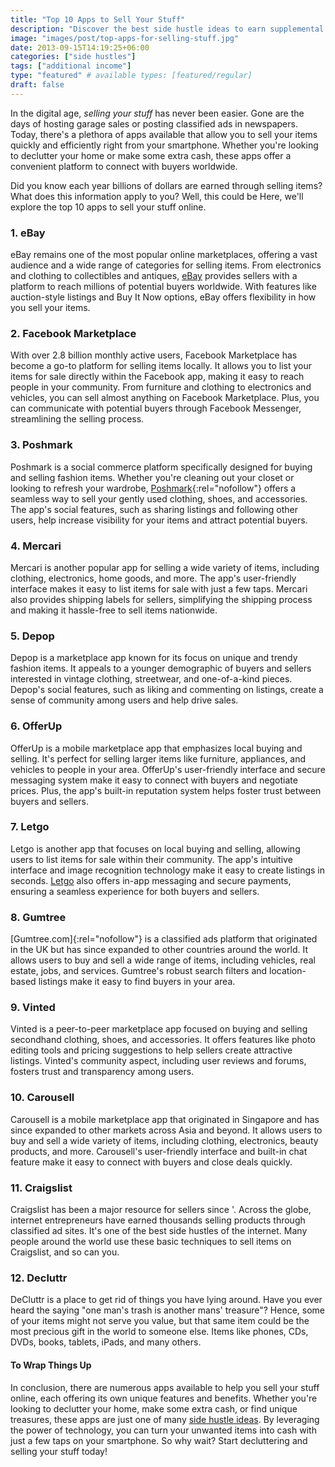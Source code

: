 ```yaml
---
title: "Top 10 Apps to Sell Your Stuff"
description: "Discover the best side hustle ideas to earn supplemental income from home today. Find easy ways to earn extra cash and boost your income."
image: "images/post/top-apps-for-selling-stuff.jpg"
date: 2013-09-15T14:19:25+06:00
categories: ["side hustles"]
tags: ["additional income"]
type: "featured" # available types: [featured/regular]
draft: false
---
```


In the digital age, _selling your stuff_ has never been easier. Gone are the days of hosting garage sales or posting classified ads in newspapers. Today, there's a plethora of apps available that allow you to sell your items quickly and efficiently right from your smartphone. Whether you're looking to declutter your home or make some extra cash, these apps offer a convenient platform to connect with buyers worldwide.

Did you know each year billions of dollars are earned through selling items? What does this information apply to you? Well, this could be Here, we'll explore the top 10 apps to sell your stuff online.

### 1. eBay

eBay remains one of the most popular online marketplaces, offering a vast audience and a wide range of categories for selling items. From electronics and clothing to collectibles and antiques, [eBay](https://ebay.com) provides sellers with a platform to reach millions of potential buyers worldwide. With features like auction-style listings and Buy It Now options, eBay offers flexibility in how you sell your items.

### 2. Facebook Marketplace

With over 2.8 billion monthly active users, Facebook Marketplace has become a go-to platform for selling items locally. It allows you to list your items for sale directly within the Facebook app, making it easy to reach people in your community. From furniture and clothing to electronics and vehicles, you can sell almost anything on Facebook Marketplace. Plus, you can communicate with potential buyers through Facebook Messenger, streamlining the selling process.

### 3. Poshmark

Poshmark is a social commerce platform specifically designed for buying and selling fashion items. Whether you're cleaning out your closet or looking to refresh your wardrobe, [Poshmark](https://poshmark.com){:rel="nofollow"} offers a seamless way to sell your gently used clothing, shoes, and accessories. The app's social features, such as sharing listings and following other users, help increase visibility for your items and attract potential buyers.

### 4. Mercari

Mercari is another popular app for selling a wide variety of items, including clothing, electronics, home goods, and more. The app's user-friendly interface makes it easy to list items for sale with just a few taps. Mercari also provides shipping labels for sellers, simplifying the shipping process and making it hassle-free to sell items nationwide.

### 5. Depop

Depop is a marketplace app known for its focus on unique and trendy fashion items. It appeals to a younger demographic of buyers and sellers interested in vintage clothing, streetwear, and one-of-a-kind pieces. Depop's social features, such as liking and commenting on listings, create a sense of community among users and help drive sales.

### 6. OfferUp

OfferUp is a mobile marketplace app that emphasizes local buying and selling. It's perfect for selling larger items like furniture, appliances, and vehicles to people in your area. OfferUp's user-friendly interface and secure messaging system make it easy to connect with buyers and negotiate prices. Plus, the app's built-in reputation system helps foster trust between buyers and sellers.

### 7. Letgo

Letgo is another app that focuses on local buying and selling, allowing users to list items for sale within their community. The app's intuitive interface and image recognition technology make it easy to create listings in seconds. [Letgo](https://letgo.com) also offers in-app messaging and secure payments, ensuring a seamless experience for both buyers and sellers.

### 8. Gumtree

[Gumtree.com]{:rel="nofollow"} is a classified ads platform that originated in the UK but has since expanded to other countries around the world. It allows users to buy and sell a wide range of items, including vehicles, real estate, jobs, and services. Gumtree's robust search filters and location-based listings make it easy to find buyers in your area.

### 9. Vinted

Vinted is a peer-to-peer marketplace app focused on buying and selling secondhand clothing, shoes, and accessories. It offers features like photo editing tools and pricing suggestions to help sellers create attractive listings. Vinted's community aspect, including user reviews and forums, fosters trust and transparency among users.

### 10. Carousell

Carousell is a mobile marketplace app that originated in Singapore and has since expanded to other markets across Asia and beyond. It allows users to buy and sell a wide variety of items, including clothing, electronics, beauty products, and more. Carousell's user-friendly interface and built-in chat feature make it easy to connect with buyers and close deals quickly.

### 11. Craigslist

Craigslist has been a major resource for sellers since '. Across the globe, internet entrepreneurs have earned thousands selling products through classified ad sites. It's one of the best side hustles of the internet. Many people around the world use these basic techniques to sell items on Craigslist, and so can you.

### 12. Decluttr

DeCluttr is a place to get rid of things you have lying around. Have you ever heard the saying "one man's trash is another mans' treasure"? Hence, some of your items might not serve you value, but that same item could be the most precious gift in the world to someone else. Items like phones, CDs, DVDs, books, tablets, iPads, and many others.

#### To Wrap Things Up

In conclusion, there are numerous apps available to help you sell your stuff online, each offering its own unique features and benefits. Whether you're looking to declutter your home, make some extra cash, or find unique treasures, these apps are just one of many [side hustle ideas](/blog/creative-side-hustles). By leveraging the power of technology, you can turn your unwanted items into cash with just a few taps on your smartphone. So why wait? Start decluttering and selling your stuff today!

